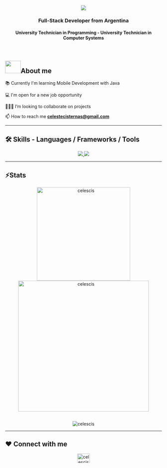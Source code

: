 <p align="center">
<h1 align="center">
    <img src="https://readme-typing-svg.demolab.com/?font=Fira+Code&weight=500&size=30&center=true&vCenter=true&width=500&height=70&duration=3000&lines=Hi+There!+👋;+I'm+Celeste+Cisternas!;" />
</h1>
  <h3 align="center">Full-Stack Developer from Argentina</h3>
  <h4 align="center">University Technician in Programming - University Technician in Computer Systems</h4>
</p>

</div>
  <br>
<h2 align="left"><img src = "https://user-images.githubusercontent.com/74038190/238201075-34376b0e-4ae2-4278-9d3d-82e8016a87d6.gif" width = 50px height = 40px>About me </h2>
<div align="left">

  📚 Currently I'm learning Mobile Development with Java
  
  💻 I'm open for a new job opportunity
  
  🧑‍🤝‍🧑 I’m looking to collaborate on projects

  📫 How to reach me **celestecisternas@gmail.com**
  
</div>
 

<hr/>
<h2 align="left">🛠️ Skills - Languages / Frameworks / Tools</h2>

<p align="center">
  <a href="https://skillicons.dev">
    <img src="https://skillicons.dev/icons?i=c,cs,php,ts,js,java,html,css,bootstrap,angular,dotnet,nodejs" />
    <img src="https://skillicons.dev/icons?i=spring,androidstudio,mongodb,firebase,mysql,git,postman,linux,arduino,eclipse,react" />
  </a>
</p>

<hr/>

<h2 align="left">⚡Stats</h2>
<div align="center">
<img width=300 src="https://github-readme-stats.vercel.app/api/top-langs?username=celescis&theme=dark&show_icons=true&locale=en&layout=compact" alt="celescis" />
<img width=420 src="https://github-readme-streak-stats.herokuapp.com/?user=celescis&theme=github-dark-blue" alt="celescis" />
</div>
<br/>
  <p align="center"> <img align="center" src="https://komarev.com/ghpvc/?username=celescis&label=Profile%20views&color=0e75b6&style=flat" alt="celescis" /> </p>
<hr/>

<h2 align="left">♥ Connect with me</h2>              
<p align="center">
<a href="https://linkedin.com/in/celestecisternas/" target="blank"><img align="center" src="https://raw.githubusercontent.com/rahuldkjain/github-profile-readme-generator/master/src/images/icons/Social/linked-in-alt.svg" alt="celescis" height="30" width="40" /></a>
</p>

